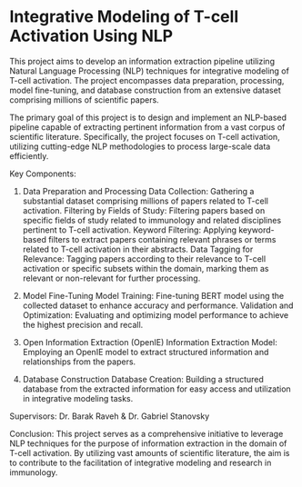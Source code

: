 # Integrative Modeling of T-cell Activation Using NLP

This project aims to develop an information extraction pipeline utilizing Natural Language Processing (NLP) techniques for integrative modeling of T-cell activation.
The project encompasses data preparation, processing, model fine-tuning, and database construction from an extensive dataset comprising millions of scientific papers.

The primary goal of this project is to design and implement an NLP-based pipeline capable of extracting pertinent information from a vast corpus of scientific literature.
Specifically, the project focuses on T-cell activation, utilizing cutting-edge NLP methodologies to process large-scale data efficiently.

Key Components:

1. Data Preparation and Processing
Data Collection: Gathering a substantial dataset comprising millions of papers related to T-cell activation.
Filtering by Fields of Study: Filtering papers based on specific fields of study related to immunology and related disciplines pertinent to T-cell activation.
Keyword Filtering: Applying keyword-based filters to extract papers containing relevant phrases or terms related to T-cell activation in their abstracts.
Data Tagging for Relevance: Tagging papers according to their relevance to T-cell activation or specific subsets within the domain, marking them as relevant or non-relevant for further processing.

2. Model Fine-Tuning
Model Training: Fine-tuning BERT model using the collected dataset to enhance accuracy and performance.
Validation and Optimization: Evaluating and optimizing model performance to achieve the highest precision and recall.

3. Open Information Extraction (OpenIE)
Information Extraction Model: Employing an OpenIE model to extract structured information and relationships from the papers.

4. Database Construction
Database Creation: Building a structured database from the extracted information for easy access and utilization in integrative modeling tasks.

Supervisors: Dr. Barak Raveh & Dr. Gabriel Stanovsky

Conclusion:
This project serves as a comprehensive initiative to leverage NLP techniques for the purpose of information extraction in the domain of T-cell activation.
By utilizing vast amounts of scientific literature, the aim is to contribute to the facilitation of integrative modeling and research in immunology.
